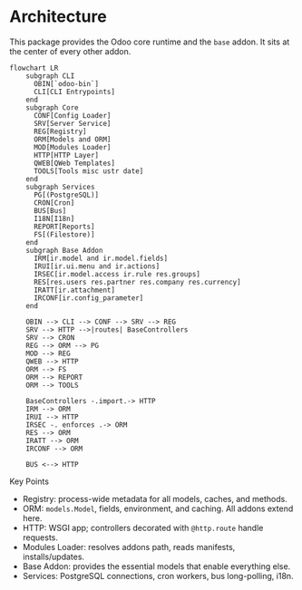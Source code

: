 # Architecture

This package provides the Odoo core runtime and the `base` addon. It sits at the center of every other addon.

```mermaid
flowchart LR
    subgraph CLI
      OBIN[`odoo-bin`]
      CLI[CLI Entrypoints]
    end
    subgraph Core
      CONF[Config Loader]
      SRV[Server Service]
      REG[Registry]
      ORM[Models and ORM]
      MOD[Modules Loader]
      HTTP[HTTP Layer]
      QWEB[QWeb Templates]
      TOOLS[Tools misc ustr date]
    end
    subgraph Services
      PG[(PostgreSQL)]
      CRON[Cron]
      BUS[Bus]
      I18N[I18n]
      REPORT[Reports]
      FS[(Filestore)]
    end
    subgraph Base Addon
      IRM[ir.model and ir.model.fields]
      IRUI[ir.ui.menu and ir.actions]
      IRSEC[ir.model.access ir.rule res.groups]
      RES[res.users res.partner res.company res.currency]
      IRATT[ir.attachment]
      IRCONF[ir.config_parameter]
    end

    OBIN --> CLI --> CONF --> SRV --> REG
    SRV --> HTTP -->|routes| BaseControllers
    SRV --> CRON
    REG --> ORM --> PG
    MOD --> REG
    QWEB --> HTTP
    ORM --> FS
    ORM --> REPORT
    ORM --> TOOLS

    BaseControllers -.import.-> HTTP
    IRM --> ORM
    IRUI --> HTTP
    IRSEC -. enforces .-> ORM
    RES --> ORM
    IRATT --> ORM
    IRCONF --> ORM

    BUS <--> HTTP
```

Key Points
- Registry: process-wide metadata for all models, caches, and methods.
- ORM: `models.Model`, fields, environment, and caching. All addons extend here.
- HTTP: WSGI app; controllers decorated with `@http.route` handle requests.
- Modules Loader: resolves addons path, reads manifests, installs/updates.
- Base Addon: provides the essential models that enable everything else.
- Services: PostgreSQL connections, cron workers, bus long-polling, i18n.
